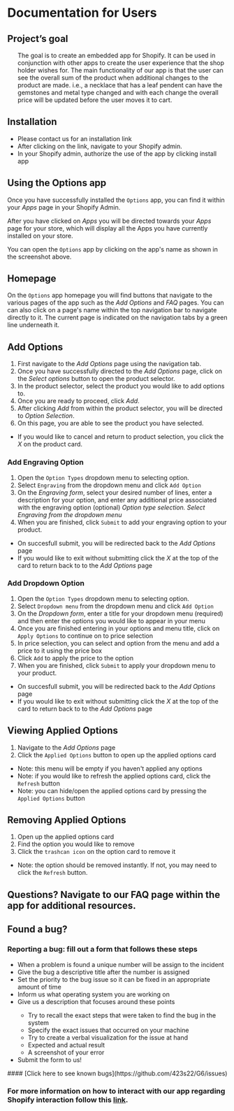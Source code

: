 <h1> Documentation for Users </h1>
<h2> Project’s goal </h2>

<ul> The goal is to create an embedded app for Shopify. 
It can be used in conjunction with other apps to create the user 
experience that the shop holder wishes for. The main functionality 
of our app is that the user can see the overall sum of the product 
when additional changes to the product are made. i.e., a necklace 
that has a leaf pendent can have the gemstones and metal type changed
and with each change the overall price will be updated before the user 
moves it to cart. </ul>

<h2> Installation </h2>
<ul>
  <li>Please contact us for an installation link</li>
  <li> After clicking on the link, navigate to your Shopify admin. </li> 
  <li> In your Shopify admin, authorize the use of the app by clicking install app </li> 
</ul> 
   
## Using the Options app

Once you have successfully installed the `Options` app, you can find it within your *Apps* page in your Shopify Admin. 

After you have clicked on *Apps* you will be directed towards your *Apps* page for your store, which will display all the Apps you have currently installed on your store. 
        
You can open the `Options` app by clicking on the app's name as shown in the screenshot above. 

## Homepage 
On the `Options` app homepage you will find buttons that navigate to the various pages of the app such as the *Add Options* and *FAQ* pages. You can can also click on a page's name within the top navigation bar to navigate directly to it. The current page is indicated on the navigation tabs by a green line underneath it.

## Add Options

1. First navigate to the *Add Options* page using the navigation tab. 
2. Once you have successfully directed to the *Add Options* page, click on the *Select options* button to open the product selector. 
3. In the product selector, select the product you would like to add options to. 
4. Once you are ready to proceed, click *Add*.
5. After clicking *Add* from within the product selector, you will be directed to *Option Selection*. 
6. On this page, you are able to see the product you have selected. 
* If you would like to cancel and return to product selection, you click the *X* on the product card. 

### Add Engraving Option
1. Open the `Option Types` dropdown menu to selecting option.
2. Select `Engraving` from the dropdown menu and click `Add Option`
3. On the *Engraving form*, select your desired number of lines, enter a description for your option, and enter any additional price associated with the engraving option (optional)
*Option type selection. Select Engraving from the dropdown menu*
4. When you are finished, click `Submit` to add your engraving option to your product.
* On succesfull submit, you will be redirected back to the *Add Options* page
* If you would like to exit without submitting click the *X* at the top of the card to return back to to the *Add Options* page

### Add Dropdown Option
1. Open the `Option Types` dropdown menu to selecting option.
2. Select `Dropdown menu` from the dropdown menu and click `Add Option`
3. On the *Dropdown form*, enter a title for your dropdown menu (required) and then enter the options you would like to appear in your menu 
4. Once you are finished entering in your options and menu title, click on `Apply Options` to continue on to price selection
5. In price selection, you can select and option from the menu and add a price to it using the price box
6. Click `Add` to apply the price to the option
7. When you are finished, click `Submit` to apply your dropdown menu to your product.
* On succesfull submit, you will be redirected back to the *Add Options* page
* If you would like to exit without submitting click the *X* at the top of the card to return back to to the *Add Options* page

## Viewing Applied Options
1. Navigate to the *Add Options* page
2. Click the `Applied Options` button to open up the applied options card
* Note: this menu will be empty if you haven't applied any options
* Note: if you would like to refresh the applied options card, click the `Refresh` button
* Note: you can hide/open the applied options card by pressing the `Applied Options` button 

## Removing Applied Options
1. Open up the applied options card
2. Find the option you would like to remove
3. Click the `trashcan icon` on the option card to remove it
* Note: the option should be removed instantly. If not, you may need to click the `Refresh` button.

## Questions? Navigate to our FAQ page within the app for additional resources.        

<h2> Found a bug? </h2>
      <h3>  Reporting a bug: fill out a form that follows these steps </h3>
      <ul>
      <li>	When a problem is found a unique number will be assign to the incident </li>
      <li> Give the bug a descriptive title after the number is assigned </li>
      <li>	Set the priority to the bug issue so it can be fixed in an appropriate amount of time </li>
      <li>	Inform us what operating system you are working on </li>
      <li> 	 Give us a description that focuses around these points </li> <ul>
      <li> Try to recall the exact steps that were taken to find the bug in the system </li>
      <li> Specify the exact issues that occurred on your machine </li>
      <li> Try to create a verbal visualization for the issue at hand </li>
      <li> Expected and actual result </li>
      <li> A screenshot of your error </li> </ul>
      <li> Submit the form to us! </li> 
  </ul>
  #### [Click here to see known bugs](https://github.com/423s22/G6/issues) 
<h3> For more information on how to interact with our app regarding Shopify interaction follow this <a href="https://help.shopify.com/en/manual/apps/working-with-apps">link</a>. </h3>
